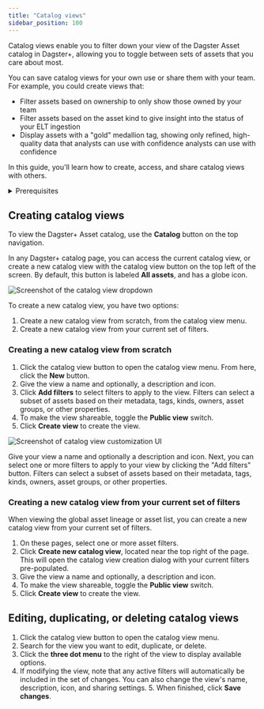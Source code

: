```yaml
---
title: "Catalog views"
sidebar_position: 100
---
```


Catalog views enable you to filter down your view of the Dagster Asset catalog in Dagster+, allowing you to toggle between sets of assets that you care about most.

You can save catalog views for your own use or share them with your team. For example, you could create views that:

- Filter assets based on ownership to only show those owned by your team
- Filter assets based on the asset kind to give insight into the status of your ELT ingestion
- Display assets with a "gold" medallion tag, showing only refined, high-quality data that analysts can use with confidence analysts can use with confidence

In this guide, you'll learn how to create, access, and share catalog views with others.

<details>
<summary>Prerequisites</summary>

- **Organization Admin**, **Admin**, or **Editor** permissions on Dagster+
- Familiarity with [Assets](/guides/build/create-asset-pipelines/assets-concepts/index.mdx and [Asset metadata](/guides/build/create-a-pipeline/metadata)

</details>




## Creating catalog views

To view the Dagster+ Asset catalog, use the **Catalog** button on the top navigation.

In any Dagster+ catalog page, you can access the current catalog view, or create a new catalog view with the catalog view button on the top left of the screen. By default, this button is labeled **All assets**, and has a globe icon.

![Screenshot of the catalog view dropdown](/img/placeholder.svg)

To create a new catalog view, you have two options:
1. Create a new catalog view from scratch, from the catalog view menu.
2. Create a new catalog view from your current set of filters.

### Creating a new catalog view from scratch

1. Click the catalog view button to open the catalog view menu. From here, click the **New** button.
2. Give the view a name and optionally, a description and icon.
3. Click **Add filters** to select filters to apply to the view. Filters can select a subset of assets based on their metadata, tags, kinds, owners, asset groups, or other properties.
4. To make the view shareable, toggle the **Public view** switch.
5. Click **Create view** to create the view.

![Screenshot of catalog view customization UI](/img/placeholder.svg)

Give your view a name and optionally a description and icon. Next, you can select one or more filters to apply to your view by clicking the "Add filters" button. Filters can select a subset of assets based on their metadata, tags, kinds, owners, asset groups, or other properties.

### Creating a new catalog view from your current set of filters

When viewing the global asset lineage or asset list, you can create a new catalog view from your current set of filters.

1. On these pages, select one or more asset filters.
2. Click **Create new catalog view**, located near the top right of the page. This will open the catalog view creation dialog with your current filters pre-populated.
3. Give the view a name and optionally, a description and icon.
4. To make the view shareable, toggle the **Public view** switch.
5. Click **Create view** to create the view.

## Editing, duplicating, or deleting catalog views

1. Click the catalog view button to open the catalog view menu.
2. Search for the view you want to edit, duplicate, or delete.
3. Click the **three dot menu** to the right of the view to display available options.
4. If modifying the view, note that any active filters will automatically be included in the set of changes. You can also change the view's name, description, icon, and sharing settings. 5. When finished, click **Save changes**.
